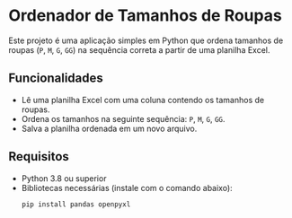 # Ordenador de Tamanhos de Roupas

Este projeto é uma aplicação simples em Python que ordena tamanhos de roupas (`P`, `M`, `G`, `GG`) na sequência correta a partir de uma planilha Excel.

## Funcionalidades

- Lê uma planilha Excel com uma coluna contendo os tamanhos de roupas.
- Ordena os tamanhos na seguinte sequência: `P`, `M`, `G`, `GG`.
- Salva a planilha ordenada em um novo arquivo.

## Requisitos

- Python 3.8 ou superior
- Bibliotecas necessárias (instale com o comando abaixo):
  ```bash
  pip install pandas openpyxl

